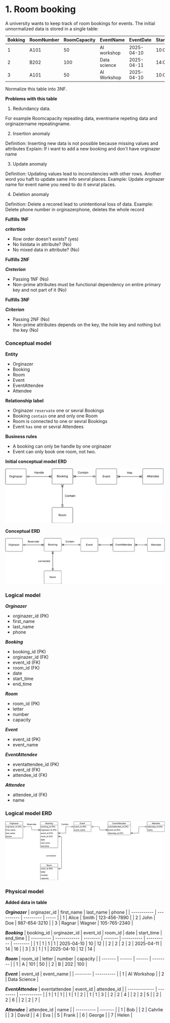  # 1. Room booking
 
 A university wants to keep track of room bookings for events. The initial unnormalized data is stored in a single table:


|Bokking|RoomNumber|RoomCapacity|EventName   |EventDate |StartTime|EndTime|OrginazerName|OrginazerPhone|Attandee              |
|------ |----------|------------|---------   |--------- |---------|-------|-------------|--------------|--------              |
|  1    | A101     | 50         |AI workshop |2025-04-10|10:00    |12:00  |Alice Smith  | 123-456-78900|Bob,Charlie,David     |
|  2    | B202     | 100        |Data science|2025-04-11|14:00    |16:00  |John Doe     | 987-654-3210 |Eva,Frank,George,Helen|
|  3    | A101     | 50         |AI Workshop |2025-04-10|10:00    |12:00  |Alice Smith  | 123-456-78900|Charlie, David        |


Normalize this table into 3NF.


**Problems with this table**

1) Redundancy data. 

For example Roomcapacity repeating data, eventname repeting data and orginazername repeatingname.

2) Insertion anomaly

Definition: Inserting new data is not possible because missing values and attributes
Explain: If i want to add a new booking and don't have orginazer name

3) Update anomaly

Definition: Updating values lead to inconsitencies with other rows. Another word you haft to update same info sevral places.
Example: Update orginazer name for event name you need to do it sevral places.

4) Deletion anomaly

Definition: Delete a recored lead to unintentional loss of data.
Example: Delete phone number in orginazerphone, deletes the whole record


**Fulfills 1NF**

***critertion***
- Row order doesn't exists?   (yes)
- No listdata in attribute?   (No)
- No mixed data in attribute? (No)

**Fulfills 2NF**

***Creterion***
- Passing 1NF (No)
- Non-prime attributes must be functional dependency on entire  primary key and not part of it (No)

**Fulfills 3NF**

***Criterion***
- Passing 2NF (No)
- Non-prime attributes depends on the key, the hole key and nothing but the key (No) 


### Conceptual model
**Entity**

- Orginazer
- Booking
- Room
- Event
- EventAttendee
- Attendee

**Relationship label**

- Orginazer `reservate` one or sevral Bookings
- Booking `contain` one and only one Room
- Room is connected to one or sevral Bookings
- Event `has` one or sevral Attendees 

**Business rules**

- A booking can only be handle by one orginazer
- Event can only book one room, not two.

**Initial conceptual model ERD**

<img src = "../../assets/room_initial_conceptual_model_erd.png"
width=500>

**Conceptual ERD**

<img src = "../../assets/room_conceptual_erd.png">

### Logical model

***Orginazer***
- orginazer_id (PK)
- first_name
- last_name
- phone


***Booking***
- booking_id (PK)
- orginazer_id (FK)
- event_id (FK)
- room_id (FK)
- date
- start_time
- end_time


***Room***
- room_id (PK)
- letter
- number
- capacity



***Event***
- event_id (PK)
- event_name



***EventAttendee***
- eventattendee_id (PK)
- event_id (FK)
- attendee_id (FK)



***Attendee***
- attendee_id (FK)
- name

### Logical model ERD

<img src = "../../assets/room_logical_erd.png">

### Physical model

**Added data in table**

***Orginazer***
| orginazer_id | first_name | last_name | phone        |
| -----------  | ---------- | --------- | -----        | 
| 1            | Alice      | Smith     | 123-456-7890 |
| 2            | John       | Doe       | 987-654-3210 |
| 3            | Ragnar     | Wagner    | 105-765-2340 |


***Booking***
| booking_id | orginazer_id | event_id | room_id | date       | start_time | end_time |
| ---------- | ------------ | -------- | ------- | ---------- | ---------- | -------- |
| 1          | 1            | 1        | 1       | 2025-04-10 | 10         | 12       |
| 2          | 2            | 2        | 2       | 2025-04-11 | 14         | 16       |
| 3          | 3            | 1        | 1       | 2025-04-10 | 12         | 14       |


***Room***
| room_id | letter | number | capacity |
| ------- | ------ | ------ | -------- |
| 1       |  A     | 101    | 50       |
| 2       |  B     | 202    | 100      |


***Event***
| event_id | event_name   |
| -------- | ----------   |
| 1        | AI Workshop  |
| 2        | Data Science |


***EventAttendee***
| eventattendee | event_id | attendee_id |
| ------------- | -------- | ----------- |
| 1             |  1       | 1           |
| 1             |  1       | 2           |
| 1             |  1       | 3           |
| 2             |  2       | 4           |
| 2             |  2       | 5           |
| 2             |  2       | 6           |
| 2             |  2       | 7           |


***Attendee***
| attendee_id | name    |
| ----------  | ------- |
| 1           | Bob     |
| 2           | Cahrlie |
| 3           | David   |
| 4           | Eva     |
| 5           | Frank   |
| 6           | George  |
| 7           | Helen   |

